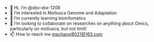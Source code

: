 - 👋 Hi, I’m @xbx-xbx-1208
- 👀 I’m interested in Mollusca Genome and Adaptation
- 🌱 I’m currently learning bioinfomatics
- 💞️ I’m looking to collaborate on researches on anything about Omics, particularly on mollusca, but not limit!
- 📫 How to reach me machaoyi8021@163.com

<!---
xbx-xbx-1208/xbx-xbx-1208 is a ✨ special ✨ repository because its `README.md` (this file) appears on your GitHub profile.
You can click the Preview link to take a look at your changes.
--->
